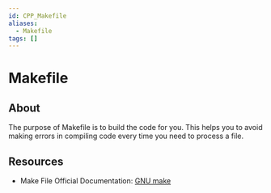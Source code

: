 ```yaml
---
id: CPP_Makefile
aliases:
  - Makefile
tags: []
---
```


# Makefile

## About

The purpose of Makefile is to build the code for you. This helps you to avoid making errors in compiling code every time you need to process a file.

## Resources

- Make File Official Documentation: [GNU make](https://www.gnu.org/software/make/manual/make.html)
